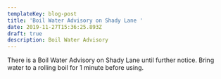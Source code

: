 ```yaml
---
templateKey: blog-post
title: 'Boil Water Advisory on Shady Lane '
date: 2019-11-27T15:36:25.893Z
draft: true
description: Boil Water Advisory
---
```

There is a Boil Water Advisory on Shady Lane until further notice.  Bring water to a rolling boil for 1 minute before using.
